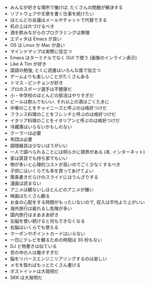 * みんなが好きな場所で働けば, たくさんの問題が解決する
* ソフトウェアや文章を書く仕事を続けたい
* ほとんどの会議はメールやチャットで代替できる
* 机の上は片づけるべき
* 酒を飲みながらのプログラミングは無理
* エディタは Emacs が良い
* OS は Linux か Mac が良い
* マインドマップは実際に役立つ
* Emacs はターミナルでなく GUI で使う (画像のインライン表示)
* Like A Tim が好き
* 国語の勉強, とくに読書はいろんな面で役立つ
* ゲームよりも楽しいことがたくさんある
* トマス・ピンチョンが好き
* プロのスポーツ選手は不健康だ
* 小・中学校のほとんどの部活はやりすぎだ
* ビールは飲んでもいい. それ以上の酒はごくたまに
* 中華のことをチャイニーズと呼ぶのは格好つけだ
* フランス料理のことをフレンチと呼ぶのは格好つけだ
* イタリア料理のことをイタリアンと呼ぶのは格好つけだ
* 冷藏庫はいらないかもしれない
* クーラーは必要
* 布団は必要
* 調理器具は少ないほうがいい
* 一人で調べられることには明らかに限界がある (本, インターネット)
* 家は賃貸でも持ち家でもいい
* 物が多いと心理的コストが高いのでごく少なくするべき
* 子供にはいくらでも本を買ってあげてよい
* 箇条書きだらけのスライドにはうんざりする
* 漫画は読まない
* アニメは観ないしほとんどのアニメが嫌い
* 映画はたくさん観る
* お金の心配をする時間がもったいないので, 収入は平均より上がいい
* 海外旅行は疲れるし危険が多い
* 国内旅行はまあまあ好き
* 左脳を使い続けると何もできなくなる
* 右脳はいくらでも使える
* クーポンやポイントカードはいらない
* 一日にテレビを観るための時間は 30 秒もない
* DJ と物書きは似ている
* 世の中の人は働きすぎだ
* 脳をリバースエンジニリアリングするのは楽しい
* メモを取ればもっとたくさん書ける
* ポストイットは大発明だ
* SKK は大発明だ
